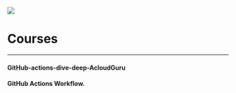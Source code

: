![](https://github.com/rmc3408/github-actions/actions/workflows/develop.yml/badge.svg?branch=main)

# Courses
<hr/>

#### GitHub-actions-dive-deep-AcloudGuru

#### GitHub Actions Workflow. 
